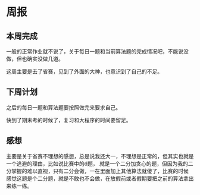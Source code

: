 # 周报
## 本周完成
一般的正常作业就不说了，关于每日一题和当前算法题的完成情况吧，不能说没做，但也确实没做几道。

这周主要是去了省赛，见到了外面的大神，也意识到了自己的不足。

## 下周计划
之后的每日一题和算法题要按照做完来要求自己。

快到了期末考的时候了，复习和大程序的时间要留足。

## 感想
主要是关于省赛不理想的感想，总是说我还大一，不理想是正常的，但其实也就是一个逃避的理由，比如说比赛中的d题，
就是一个二分加贪心的题，但因为我的二分掌握的难以直视，只有二分会做，一在里面加上其他算法就傻了，比赛的时候
感觉这题是个二分题，就是不敢也不会做，在放假前或者假期要把之前的算法拿出来练一练。
